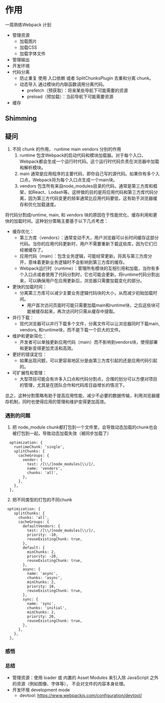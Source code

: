 # 作用
一周熟练Webpack 计划
- 管理资源
  - 加载图片
  - 加载CSS
  - 加载字体文件
- 管理输出
- 开发环境
- 代码分离
  - 防止重复 使用 入口依赖 或者 SplitChunksPlugin 去重和分离 chunk。
  - 动态导入 通过模块的内联函数调用分离代码。
    - prefetch（预获取）：将来某些导航下可能需要的资源
    - preload（预加载）：当前导航下可能需要资源
- 缓存


## Shimming

## 疑问

1. 不同 chunk 的作用， runtime main vendors 分别的作用
   1. runtime 包含Webpack的启动代码和模块加载器。对于每个入口，Webpack都会生成一个运行时代码。这个运行时代码负责在浏览器中加载和解析模块。
   2. main 通常是应用程序的主要代码，即你自己写的源代码。如果你有多个入口点，Webpack将为每个入口点生成一个main块。
   3. vendors 包含所有来自node_modules目录的代码，通常是第三方库和框架，如React、Lodash等。这样做的目的是将应用代码和第三方库代码分离，因为第三方代码变更的频率通常比应用代码要低，这有助于浏览器缓存和优化加载速度。

将代码分割成runtime, main, 和 vendors 块的原因在于性能优化、缓存利用和更快的加载时间。这种划分策略主要基于以下几点考虑：

- 缓存优化：
  - 第三方库（vendors）：通常变动不大，用户浏览器可以长时间缓存这部分代码。当你的应用代码更新时，用户不需要重新下载这些库，因为它们已经被缓存了。
  - 应用代码（main）：包含业务逻辑，可能经常更新。将其与第三方库分开，意味着更新业务逻辑时不会影响到第三方库的缓存。
  - Webpack运行时（runtime）：管理所有模块的互相引用和加载，当你有多个入口点或者使用了代码分割时，它也可能会更新。将runtime代码分割出来，可以确保用户在应用更新后，浏览器只需要加载变化的部分。
- 更快的加载时间：
  - 分离第三方库可以减少主要业务逻辑代码块的大小，从而减少初始加载时间。
    - 用户首次访问页面时可能只需要加载main和runtime块，之后这些块可能被缓存起来，再次访问时只需从缓存中提取。
- 并行下载：
  - 现代浏览器可以并行下载多个文件，分离文件可以让浏览器同时下载main, vendors, 和runtime块，而不是下载一个巨大的文件。
- 维护和更新简化：
  - 开发者可以单独更新应用代码（main）而不影响到vendors块，使得部署和更新变得更加灵活和高效。
- 更好的错误定位：
  - 如果出现问题，可以更容易地区分是由第三方库引起的还是应用代码引起的。
- 可扩展性和管理：
  - 大型项目可能会有许多入口点和代码分割点，合理的划分可以方便对项目的管理，尤其是在团队合作和代码库日益增长的情况下。

总之，这种分割策略有助于提高应用性能，减少不必要的数据传输，利用浏览器缓存机制，同时也使得应用的管理和维护变得更加高效。



### 遇到的问题
1. 把 node_module chunk都打包到一个文件里，会导致动态加载的chunk也会被打包到一起，导致动态加载失效（被同步加载了）

```
  optimization: {
    runtimeChunk: 'single',
    splitChunks: {
      cacheGroups: {
        vendor: {
          test: /[\\/]node_modules[\\/]/,
          name: 'vendors',
          chunks: 'all',
        },
      },
    },
  },
```

2. 把不同类型的打包的不同chunk
```
 optimization: {
    splitChunks: {
      chunks: 'all',
      cacheGroups: {
        defaultVendors: {
          test: /[\\/]node_modules[\\/]/,
          priority: -10,
          reuseExistingChunk: true,
        },
        default: {
          minChunks: 2,
          priority: -20,
          reuseExistingChunk: true,
        },
        async: {
          name: 'async',
          chunks: 'async',
          minChunks: 2,
          priority: 10,
          reuseExistingChunk: true,
        },
        sync: {
          name: 'sync',
          chunks: 'initial',
          minChunks: 2,
          priority: 20,
          reuseExistingChunk: true,
        },
      },
    },
  },
```

### 感悟


### 总结
- 管理资源：使用 loader 或 内置的  Asset Modules 来引入除 JavaScript 之外的资源（例如图像、字体等）， 不会对文件的内容本身处理。
- 开发环境 development mode
  - devtool: https://www.webpackjs.com/configuration/devtool/